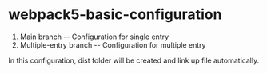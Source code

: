 # webpack5-basic-configuration

1. Main branch -- Configuration for single entry
2. Multiple-entry branch -- Configuration for multiple entry

In this configuration, dist folder will be created and link up file automatically.
